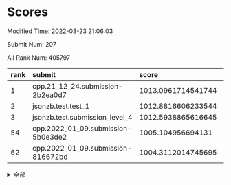 # Scores

Modified Time: 2022-03-23 21:06:03

Submit Num: 207

All Rank Num: 405797

| rank |               submit               |       score        |       sigma        | pk_num |
| :--- | :--------------------------------- | :----------------- | :----------------- | :----- |
| 1    | cpp.21_12_24.submission-2b2ea0d7   | 1013.0961714541744 | 0.8066182157118365 | 7842   |
| 2    | jsonzb.test.test_1                 | 1012.8816606233544 | 0.8191466564156211 | 7841   |
| 3    | jsonzb.test.submission_level_4     | 1012.5938865616645 | 0.7781288548501013 | 7842   |
| 54   | cpp.2022_01_09.submission-5b0e3de2 | 1005.104956694131  | 0.7169338847909547 | 7841   |
| 62   | cpp.2022_01_09.submission-816672bd | 1004.3112014745695 | 0.728107215283177  | 7842   |


<details>
<summary>全部</summary>

| rank |                 submit                 |       score        |       sigma        | pk_num |
| :--- | :------------------------------------- | :----------------- | :----------------- | :----- |
| 1    | cpp.21_12_24.submission-2b2ea0d7       | 1013.0961714541744 | 0.8066182157118365 | 7842   |
| 2    | jsonzb.test.test_1                     | 1012.8816606233544 | 0.8191466564156211 | 7841   |
| 3    | jsonzb.test.submission_level_4         | 1012.5938865616645 | 0.7781288548501013 | 7842   |
| 4    | gobigger.level_3.submission_level_3_15 | 1012.2674997661863 | 0.7837852974386913 | 7842   |
| 5    | gobigger.level_3.submission_level_3_0  | 1011.9164531752558 | 0.7981920098214256 | 7845   |
| 6    | gobigger.level_3.submission_level_3_25 | 1011.2975940895354 | 0.7736015829205323 | 7842   |
| 7    | gobigger.level_3.submission_level_3_38 | 1011.0876922855338 | 0.7717067094442795 | 7839   |
| 8    | gobigger.level_3.submission_level_3_21 | 1011.049947073376  | 0.7792970160482043 | 7839   |
| 9    | gobigger.level_3.submission_level_3_29 | 1011.0385018264377 | 0.7523539386904029 | 7842   |
| 10   | gobigger.level_3.submission_level_3_12 | 1010.998699677856  | 0.7805079522862056 | 7848   |
| 11   | gobigger.level_3.submission_level_3_28 | 1010.7953951677946 | 0.7656185927315706 | 7839   |
| 12   | gobigger.level_3.submission_level_3_33 | 1010.7723601647616 | 0.7783711290612885 | 7842   |
| 13   | gobigger.level_3.submission_level_3_14 | 1010.756200560321  | 0.7835359923595279 | 7839   |
| 14   | gobigger.level_3.submission_level_3_49 | 1010.724753335845  | 0.7488920118584843 | 7842   |
| 15   | gobigger.level_3.submission_level_3_30 | 1010.655865708291  | 0.7645441890588676 | 7840   |
| 16   | gobigger.level_3.submission_level_3_1  | 1010.5753219576468 | 0.7717097541078305 | 7848   |
| 17   | gobigger.level_3.submission_level_3_47 | 1010.5567120489249 | 0.7684751050206736 | 7845   |
| 18   | gobigger.level_3.submission_level_3_34 | 1010.5441766418105 | 0.7670952887882685 | 7840   |
| 19   | gobigger.level_3.submission_level_3_22 | 1010.5132354133453 | 0.7513934617529542 | 7841   |
| 20   | gobigger.level_3.submission_level_3_11 | 1010.4840553213753 | 0.7692251187498105 | 7841   |
| 21   | gobigger.level_3.submission_level_3_45 | 1010.4706870394593 | 0.7518110425748814 | 7842   |
| 22   | gobigger.level_3.submission_level_3_20 | 1010.3834327106985 | 0.7492021850493272 | 7839   |
| 23   | gobigger.level_3.submission_level_3_41 | 1010.3457756135392 | 0.7711604740242928 | 7841   |
| 24   | gobigger.level_3.submission_level_3_24 | 1010.3227900369101 | 0.7582151226373909 | 7837   |
| 25   | gobigger.level_3.submission_level_3_27 | 1010.2834240977538 | 0.7776072624182616 | 7841   |
| 26   | gobigger.level_3.submission_level_3_4  | 1010.1486687361906 | 0.7502985970397095 | 7842   |
| 27   | gobigger.level_3.submission_level_3_39 | 1010.1224124797209 | 0.7358115657693373 | 7845   |
| 28   | gobigger.level_3.submission_level_3_36 | 1010.0913935448648 | 0.7603776751657482 | 7836   |
| 29   | gobigger.level_3.submission_level_3_19 | 1010.0828271391084 | 0.7491789012104352 | 7837   |
| 30   | gobigger.level_3.submission_level_3_44 | 1010.0399551319929 | 0.7470567503898973 | 7843   |
| 31   | gobigger.level_3.submission_level_3_2  | 1009.9935583139314 | 0.7440814976627765 | 7837   |
| 32   | gobigger.level_3.submission_level_3_23 | 1009.9711318411343 | 0.7419580778566679 | 7846   |
| 33   | gobigger.level_3.submission_level_3_26 | 1009.8840226498488 | 0.7563178158730941 | 7845   |
| 34   | gobigger.level_3.submission_level_3_13 | 1009.8419146336146 | 0.7388898221763298 | 7843   |
| 35   | gobigger.level_3.submission_level_3_9  | 1009.8056471730952 | 0.7741203687124599 | 7842   |
| 36   | gobigger.level_3.submission_level_3_42 | 1009.8027589702479 | 0.7574973261180432 | 7837   |
| 37   | gobigger.level_3.submission_level_3_6  | 1009.7353251383096 | 0.7699899516245062 | 7843   |
| 38   | gobigger.level_3.submission_level_3_35 | 1009.5829295197165 | 0.7323258843000162 | 7841   |
| 39   | gobigger.level_3.submission_level_3_5  | 1009.5093351937601 | 0.7491097388007526 | 7845   |
| 40   | gobigger.level_3.submission_level_3_43 | 1009.4583535236982 | 0.7570708205500603 | 7842   |
| 41   | gobigger.level_3.submission_level_3_7  | 1009.1153975756494 | 0.7582907404388625 | 7841   |
| 42   | gobigger.level_3.submission_level_3_17 | 1009.0218296987941 | 0.761738076793129  | 7843   |
| 43   | gobigger.level_3.submission_level_3_8  | 1008.8802040233451 | 0.7290180535621493 | 7842   |
| 44   | gobigger.level_3.submission_level_3_3  | 1008.6059793757095 | 0.7496717984980612 | 7840   |
| 45   | gobigger.level_3.submission_level_3_16 | 1008.5924283995236 | 0.728140981319437  | 7846   |
| 46   | gobigger.level_3.submission_level_3_18 | 1008.5282544065442 | 0.7558395844586673 | 7836   |
| 47   | gobigger.level_3.submission_level_3_48 | 1008.5124358923133 | 0.7522053801137591 | 7844   |
| 48   | gobigger.level_3.submission_level_3_10 | 1008.4064822896968 | 0.7309589410897378 | 7841   |
| 49   | gobigger.level_3.submission_level_3_40 | 1008.3839253251235 | 0.7336766219359884 | 7844   |
| 50   | gobigger.level_3.submission_level_3_31 | 1008.1825973042987 | 0.7436020924046857 | 7838   |
| 51   | gobigger.level_3.submission_level_3_46 | 1008.174029528912  | 0.7430759197302254 | 7841   |
| 52   | gobigger.level_3.submission_level_3_32 | 1008.1558712082582 | 0.742374998508999  | 7843   |
| 53   | gobigger.level_3.submission_level_3_37 | 1007.9928942568845 | 0.7297418725747029 | 7840   |
| 54   | cpp.2022_01_09.submission-5b0e3de2     | 1005.104956694131  | 0.7169338847909547 | 7841   |
| 55   | gobigger.level_1.submission_level_1_47 | 1004.7024028756184 | 0.7280019355800034 | 7840   |
| 56   | gobigger.level_1.submission_level_1_20 | 1004.6800396151995 | 0.7147281469701974 | 7842   |
| 57   | gobigger.level_1.submission_level_1_30 | 1004.5022526660586 | 0.7013642269177848 | 7838   |
| 58   | gobigger.level_1.submission_level_1_3  | 1004.4438604560789 | 0.7162013415260278 | 7842   |
| 59   | gobigger.level_1.submission_level_1_43 | 1004.4392429730458 | 0.7230136250171869 | 7842   |
| 60   | gobigger.level_1.submission_level_1_11 | 1004.3742003916915 | 0.7116724537459015 | 7841   |
| 61   | gobigger.level_1.submission_level_1_42 | 1004.3572101610943 | 0.7050094929795057 | 7838   |
| 62   | cpp.2022_01_09.submission-816672bd     | 1004.3112014745695 | 0.728107215283177  | 7842   |
| 63   | gobigger.level_1.submission_level_1_41 | 1004.0768051909282 | 0.7099984756043078 | 7834   |
| 64   | gobigger.level_1.submission_level_1_49 | 1004.046509988737  | 0.7100246117235994 | 7838   |
| 65   | gobigger.level_1.submission_level_1_14 | 1004.019658042811  | 0.7398917250111867 | 7844   |
| 66   | gobigger.level_1.submission_level_1_37 | 1003.9514159670808 | 0.7232009650578805 | 7839   |
| 67   | gobigger.level_1.submission_level_1_33 | 1003.8242190170911 | 0.7120771504925762 | 7847   |
| 68   | gobigger.level_1.submission_level_1_12 | 1003.6197011920212 | 0.7149253998832074 | 7842   |
| 69   | gobigger.level_1.submission_level_1_34 | 1003.5822380711086 | 0.7197934285575515 | 7841   |
| 70   | gobigger.level_1.submission_level_1_40 | 1003.5787798721587 | 0.714377384509828  | 7841   |
| 71   | gobigger.level_1.submission_level_1_23 | 1003.57168451987   | 0.7162009166613733 | 7832   |
| 72   | gobigger.level_1.submission_level_1_29 | 1003.5637271452017 | 0.7293741422552179 | 7842   |
| 73   | gobigger.level_1.submission_level_1_31 | 1003.5532368416867 | 0.7167236105011147 | 7845   |
| 74   | gobigger.level_1.submission_level_1_24 | 1003.5172311878689 | 0.7239991586697402 | 7837   |
| 75   | gobigger.level_1.submission_level_1_4  | 1003.4914241253866 | 0.7274430413775117 | 7836   |
| 76   | gobigger.level_1.submission_level_1_22 | 1003.3919987322732 | 0.7154117699699152 | 7842   |
| 77   | gobigger.level_1.submission_level_1_1  | 1003.3710635498751 | 0.7186774609245061 | 7846   |
| 78   | gobigger.level_1.submission_level_1_8  | 1003.3695295502339 | 0.7114349050319448 | 7837   |
| 79   | gobigger.level_1.submission_level_1_0  | 1003.3150125780355 | 0.7138469830129649 | 7844   |
| 80   | gobigger.level_1.submission_level_1_46 | 1003.3086526218741 | 0.7083080210738764 | 7838   |
| 81   | gobigger.level_1.submission_level_1_7  | 1003.2918898040832 | 0.7168002205324172 | 7840   |
| 82   | gobigger.level_1.submission_level_1_10 | 1003.2588239513755 | 0.7129504944644743 | 7843   |
| 83   | gobigger.level_1.submission_level_1_16 | 1003.2414535319225 | 0.71223569606193   | 7842   |
| 84   | gobigger.level_1.submission_level_1_48 | 1003.216752718709  | 0.7065490987060361 | 7837   |
| 85   | gobigger.level_1.submission_level_1_38 | 1003.2127786738259 | 0.7124155902296757 | 7839   |
| 86   | gobigger.level_1.submission_level_1_35 | 1003.204555838983  | 0.7192662929580359 | 7843   |
| 87   | gobigger.level_1.submission_level_1_5  | 1003.1630359642552 | 0.7233186712608031 | 7834   |
| 88   | gobigger.level_1.submission_level_1_18 | 1003.1303716993632 | 0.71569925650694   | 7840   |
| 89   | gobigger.level_1.submission_level_1_13 | 1003.0950509044751 | 0.7244452812968304 | 7842   |
| 90   | gobigger.level_1.submission_level_1_9  | 1003.088610531425  | 0.7123268654758544 | 7840   |
| 91   | gobigger.level_1.submission_level_1_17 | 1003.0631200337026 | 0.7109198798743374 | 7844   |
| 92   | gobigger.level_1.submission_level_1_15 | 1003.0522516801726 | 0.7288756057956443 | 7840   |
| 93   | gobigger.level_1.submission_level_1_19 | 1003.018317291707  | 0.7253557857768519 | 7833   |
| 94   | gobigger.level_1.submission_level_1_44 | 1002.9906541692327 | 0.7031930686762001 | 7846   |
| 95   | gobigger.level_1.submission_level_1_21 | 1002.9138401773739 | 0.7097942515576053 | 7840   |
| 96   | gobigger.level_1.submission_level_1_2  | 1002.8419191021961 | 0.7122020211513628 | 7843   |
| 97   | gobigger.level_1.submission_level_1_26 | 1002.7472098112264 | 0.7129656314741536 | 7841   |
| 98   | gobigger.level_1.submission_level_1_25 | 1002.7005820171671 | 0.7222441951866269 | 7843   |
| 99   | gobigger.level_1.submission_level_1_45 | 1002.6887826467354 | 0.7181198529950347 | 7840   |
| 100  | gobigger.level_1.submission_level_1_6  | 1002.5888207248687 | 0.7139030875446614 | 7841   |
| 101  | gobigger.level_1.submission_level_1_32 | 1002.5163301909137 | 0.7103735085259463 | 7846   |
| 102  | gobigger.level_1.submission_level_1_36 | 1002.4484235061356 | 0.7083932156265033 | 7840   |
| 103  | gobigger.level_1.submission_level_1_28 | 1002.3342850620942 | 0.7077615680426335 | 7845   |
| 104  | gobigger.level_1.submission_level_1_27 | 1002.2952409142913 | 0.7203461242418736 | 7846   |
| 105  | gobigger.level_1.submission_level_1_39 | 1002.0570621618656 | 0.7166078534249918 | 7838   |
| 106  | gobigger.random.submission_random_33   | 998.6585881912923  | 0.7033280005353941 | 7843   |
| 107  | gobigger.random.submission_random_19   | 997.0966550298972  | 0.7099111172989366 | 7837   |
| 108  | gobigger.random.submission_random_0    | 997.0783512108704  | 0.7074559694069948 | 7840   |
| 109  | gobigger.random.submission_random_14   | 996.9603904748527  | 0.7149448638766913 | 7840   |
| 110  | gobigger.random.submission_random_3    | 996.8675269789316  | 0.7125179104372512 | 7849   |
| 111  | gobigger.random.submission_random_29   | 996.8624940856149  | 0.7093265067053868 | 7838   |
| 112  | gobigger.random.submission_random_35   | 996.7723296046768  | 0.7145405362485044 | 7845   |
| 113  | gobigger.random.submission_random_32   | 996.7705413769855  | 0.7173367604368808 | 7836   |
| 114  | gobigger.random.submission_random_9    | 996.6111789839165  | 0.7031299696234633 | 7843   |
| 115  | gobigger.random.submission_random_20   | 996.6078251163356  | 0.7033949776403537 | 7847   |
| 116  | gobigger.random.submission_random_26   | 996.6001360876176  | 0.7072667765603838 | 7844   |
| 117  | gobigger.random.submission_random_11   | 996.5035795331036  | 0.7246478581152102 | 7840   |
| 118  | gobigger.random.submission_random_28   | 996.2789745682585  | 0.7111569698902315 | 7842   |
| 119  | gobigger.random.submission_random_24   | 996.1668249129222  | 0.7014574677100646 | 7849   |
| 120  | gobigger.random.submission_random_23   | 996.1093861616534  | 0.7049794857602698 | 7841   |
| 121  | gobigger.random.submission_random_49   | 996.1027284203418  | 0.6948877252047796 | 7840   |
| 122  | gobigger.random.submission_random_27   | 996.0372820871772  | 0.7186569424410874 | 7839   |
| 123  | gobigger.random.submission_random_46   | 996.0330033170715  | 0.7172674960156747 | 7840   |
| 124  | gobigger.random.submission_random_34   | 996.0148442565802  | 0.7144190549365382 | 7846   |
| 125  | gobigger.random.submission_random_18   | 995.992644053093   | 0.7110656713108576 | 7840   |
| 126  | gobigger.random.submission_random_31   | 995.9725169250524  | 0.7126243520505    | 7841   |
| 127  | gobigger.random.submission_random_21   | 995.9568817045881  | 0.7172497801578541 | 7843   |
| 128  | gobigger.random.submission_random_37   | 995.9032839849792  | 0.6965728283074623 | 7842   |
| 129  | gobigger.random.submission_random_1    | 995.8636237825772  | 0.7051267191746732 | 7845   |
| 130  | gobigger.random.submission_random_6    | 995.8336406374997  | 0.7264103845489807 | 7845   |
| 131  | gobigger.random.submission_random_15   | 995.8267746466285  | 0.7173199370188712 | 7839   |
| 132  | gobigger.random.submission_random_48   | 995.7912252829071  | 0.7133206117288038 | 7837   |
| 133  | gobigger.random.submission_random_42   | 995.7762519515665  | 0.7303792928110225 | 7841   |
| 134  | gobigger.random.submission_random_43   | 995.7379809509358  | 0.7128429476967792 | 7844   |
| 135  | gobigger.random.submission_random_22   | 995.6760961855149  | 0.729707739962406  | 7839   |
| 136  | gobigger.random.submission_random_40   | 995.646645096167   | 0.7103847841216258 | 7836   |
| 137  | gobigger.random.submission_random_12   | 995.6410438357713  | 0.7108093533041128 | 7843   |
| 138  | gobigger.random.submission_random_17   | 995.6240588122736  | 0.7100798489913138 | 7846   |
| 139  | gobigger.random.submission_random_44   | 995.5831693537193  | 0.7230573461028825 | 7843   |
| 140  | gobigger.random.submission_random_13   | 995.5583271167949  | 0.7333398685828937 | 7846   |
| 141  | gobigger.random.submission_random_2    | 995.5530766708259  | 0.7179047529587982 | 7838   |
| 142  | gobigger.random.submission_random_45   | 995.5001757169151  | 0.7135274092065794 | 7841   |
| 143  | gobigger.random.submission_random_4    | 995.4665694479214  | 0.7182094082279377 | 7842   |
| 144  | gobigger.random.submission_random_16   | 995.3878074308889  | 0.707962541858367  | 7840   |
| 145  | gobigger.random.submission_random_25   | 995.3759949518155  | 0.7077585617714071 | 7840   |
| 146  | gobigger.random.submission_random_5    | 995.3289562610922  | 0.7219823209126963 | 7844   |
| 147  | gobigger.random.submission_random_36   | 995.3258691022228  | 0.7062015040931457 | 7846   |
| 148  | gobigger.random.submission_random_47   | 995.257634689584   | 0.7287509771302575 | 7839   |
| 149  | gobigger.random.submission_random_41   | 995.2158738328823  | 0.7202563596053184 | 7839   |
| 150  | gobigger.random.submission_random_39   | 995.1670779777111  | 0.7279580283581123 | 7846   |
| 151  | gobigger.random.submission_random_38   | 995.0843816359705  | 0.7225893688731916 | 7841   |
| 152  | gobigger.random.submission_random_30   | 994.6702203566045  | 0.713313425190661  | 7843   |
| 153  | gobigger.random.submission_random_8    | 994.5796305926967  | 0.7198963945107201 | 7836   |
| 154  | gobigger.level_2.submission_level_2_19 | 994.5469063708446  | 0.7202024983443239 | 7843   |
| 155  | gobigger.random.submission_random_10   | 994.3794995855651  | 0.727386427854991  | 7840   |
| 156  | gobigger.random.submission_random_7    | 994.3751411151236  | 0.7107699817321175 | 7838   |
| 157  | gobigger.level_2.submission_level_2_38 | 994.0348570098595  | 0.7247645049495746 | 7842   |
| 158  | gobigger.level_2.submission_level_2_33 | 993.5355297861572  | 0.7358996906315437 | 7843   |
| 159  | gobigger.level_2.submission_level_2_11 | 993.5033540693051  | 0.7299568154126095 | 7839   |
| 160  | gobigger.level_2.submission_level_2_6  | 993.3830064811146  | 0.7276372327301399 | 7844   |
| 161  | gobigger.level_2.submission_level_2_14 | 993.3329925533586  | 0.728431892438218  | 7843   |
| 162  | gobigger.level_2.submission_level_2_22 | 993.140772649887   | 0.7383492559311938 | 7843   |
| 163  | gobigger.level_2.submission_level_2_44 | 993.0853488801141  | 0.7386311367747181 | 7838   |
| 164  | gobigger.level_2.submission_level_2_3  | 992.7802673362012  | 0.7264718393838085 | 7837   |
| 165  | gobigger.level_2.submission_level_2_9  | 992.664256800008   | 0.7492030267745122 | 7844   |
| 166  | gobigger.level_2.submission_level_2_2  | 992.6553836300832  | 0.7178138016822612 | 7844   |
| 167  | gobigger.level_2.submission_level_2_21 | 992.6253464276489  | 0.7210328638964092 | 7839   |
| 168  | gobigger.level_2.submission_level_2_48 | 992.6043733489687  | 0.73000200962621   | 7839   |
| 169  | gobigger.level_2.submission_level_2_1  | 992.5524620254696  | 0.7297729143389077 | 7842   |
| 170  | gobigger.level_2.submission_level_2_27 | 992.502718272682   | 0.7305090388553341 | 7836   |
| 171  | gobigger.level_2.submission_level_2_29 | 992.4491038824177  | 0.7423410452289108 | 7845   |
| 172  | gobigger.level_2.submission_level_2_36 | 992.4358832928668  | 0.7474363794467531 | 7845   |
| 173  | gobigger.level_2.submission_level_2_4  | 992.4271105643728  | 0.7339232886675735 | 7838   |
| 174  | gobigger.level_2.submission_level_2_7  | 992.4144020922993  | 0.7538604951590713 | 7841   |
| 175  | gobigger.level_2.submission_level_2_42 | 992.3929322126753  | 0.7519404744524213 | 7846   |
| 176  | gobigger.level_2.submission_level_2_16 | 992.3214643885642  | 0.7409520036000548 | 7844   |
| 177  | gobigger.level_2.submission_level_2_8  | 992.3083994897636  | 0.7336336233446304 | 7840   |
| 178  | gobigger.level_2.submission_level_2_32 | 992.3041100614367  | 0.7506039630909651 | 7840   |
| 179  | gobigger.level_2.submission_level_2_41 | 992.281617232601   | 0.7440629836695283 | 7843   |
| 180  | gobigger.level_2.submission_level_2_23 | 992.2567882133008  | 0.7369963402741354 | 7841   |
| 181  | gobigger.level_2.submission_level_2_5  | 992.2135796885603  | 0.7285608817769287 | 7842   |
| 182  | gobigger.level_2.submission_level_2_25 | 992.2104387128869  | 0.7312950988631591 | 7847   |
| 183  | gobigger.level_2.submission_level_2_47 | 992.2036172425096  | 0.7414792659397584 | 7834   |
| 184  | gobigger.level_2.submission_level_2_26 | 992.1594612727442  | 0.7426086478723584 | 7841   |
| 185  | gobigger.level_2.submission_level_2_20 | 992.1516684472923  | 0.7247234399183892 | 7842   |
| 186  | gobigger.level_2.submission_level_2_46 | 991.9840712532279  | 0.7357869072666251 | 7840   |
| 187  | gobigger.level_2.submission_level_2_49 | 991.97139653806    | 0.7411250277861541 | 7841   |
| 188  | gobigger.level_2.submission_level_2_24 | 991.9445865786307  | 0.7537100444705294 | 7842   |
| 189  | gobigger.level_2.submission_level_2_39 | 991.9361777233188  | 0.7426446771857961 | 7842   |
| 190  | gobigger.level_2.submission_level_2_40 | 991.8446223465555  | 0.7495517322289297 | 7842   |
| 191  | gobigger.level_2.submission_level_2_17 | 991.8339682603902  | 0.7588397075260604 | 7844   |
| 192  | gobigger.level_2.submission_level_2_13 | 991.8191376443394  | 0.7370489254922313 | 7845   |
| 193  | gobigger.level_2.submission_level_2_45 | 991.8136942972304  | 0.7532558797483337 | 7846   |
| 194  | gobigger.level_2.submission_level_2_30 | 991.7420681037139  | 0.7537540461239927 | 7842   |
| 195  | gobigger.level_2.submission_level_2_35 | 991.5807451840823  | 0.7684754469613347 | 7840   |
| 196  | gobigger.level_2.submission_level_2_18 | 991.5282425800775  | 0.7414066051291527 | 7845   |
| 197  | gobigger.level_2.submission_level_2_31 | 991.445431093329   | 0.7405997625643995 | 7842   |
| 198  | gobigger.level_2.submission_level_2_0  | 991.3148339321172  | 0.7583714327607322 | 7842   |
| 199  | gobigger.level_2.submission_level_2_34 | 991.2926748399248  | 0.741391358465764  | 7844   |
| 200  | gobigger.level_2.submission_level_2_43 | 991.0067528942617  | 0.754357023985142  | 7837   |
| 201  | gobigger.level_2.submission_level_2_15 | 990.9637008178081  | 0.7490322999461796 | 7843   |
| 202  | gobigger.level_2.submission_level_2_28 | 990.9354302511196  | 0.7733978627987556 | 7845   |
| 203  | gobigger.level_2.submission_level_2_10 | 990.2168772487911  | 0.7659560064843167 | 7847   |
| 204  | gobigger.level_2.submission_level_2_37 | 990.1742408619313  | 0.7839398552889927 | 7845   |
| 205  | gobigger.level_2.submission_level_2_12 | 989.918354059587   | 0.7566381436489537 | 7844   |
| 206  | gobigger.none.submission_none_0        | 978.8159468662657  | 1.263303681218066  | 7847   |
| 207  | gobigger.none.submission_none_1        | 977.7162579710326  | 1.3999200379004133 | 7840   |

</details>